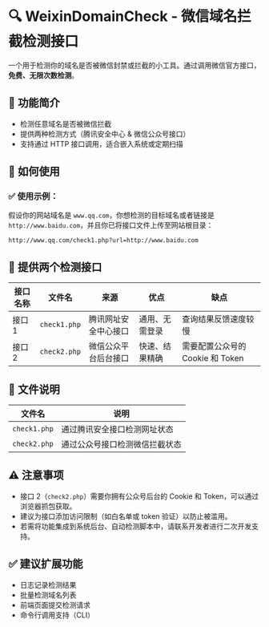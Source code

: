 # 🔍 WeixinDomainCheck - 微信域名拦截检测接口

一个用于检测你的域名是否被微信封禁或拦截的小工具。通过调用微信官方接口，**免费、无限次数检测**。

## 📌 功能简介

- 检测任意域名是否被微信拦截
- 提供两种检测方式（腾讯安全中心 & 微信公众号接口）
- 支持通过 HTTP 接口调用，适合嵌入系统或定期扫描

## 🚀 如何使用

### ✅ 使用示例：

假设你的网站域名是 `www.qq.com`，你想检测的目标域名或者链接是 `http://www.baidu.com`，并且你已将接口文件上传至网站根目录：

```
http://www.qq.com/check1.php?url=http://www.baidu.com
```

## 🔁 提供两个检测接口

| 接口名称 | 文件名       | 来源                       | 优点             | 缺点                          |
|----------|--------------|----------------------------|------------------|-------------------------------|
| 接口1    | `check1.php` | 腾讯网址安全中心接口       | 通用、无需登录   | 查询结果反馈速度较慢                  |
| 接口2    | `check2.php` | 微信公众平台后台接口       | 快速、结果精确   | 需要配置公众号的 Cookie 和 Token |

## 📂 文件说明

| 文件名       | 说明                           |
|--------------|--------------------------------|
| `check1.php` | 通过腾讯安全接口检测网址状态   |
| `check2.php` | 通过公众号接口检测微信拦截状态 |

## ⚠️ 注意事项

- 接口 2（`check2.php`）需要你拥有公众号后台的 Cookie 和 Token，可以通过浏览器抓包获取。
- 建议为接口添加访问限制（如白名单或 token 验证）以防止被滥用。
- 若需将功能集成到系统后台、自动检测脚本中，请联系开发者进行二次开发支持。

## ✅ 建议扩展功能

- 日志记录检测结果
- 批量检测域名列表
- 前端页面提交检测请求
- 命令行调用支持（CLI）
